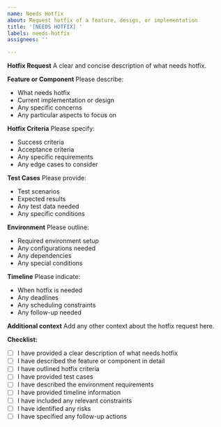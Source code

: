 ```yaml
---
name: Needs Hotfix
about: Request hotfix of a feature, design, or implementation
title: '[NEEDS HOTFIX] '
labels: needs-hotfix
assignees: ''

---
```


**Hotfix Request**
A clear and concise description of what needs hotfix.

**Feature or Component**
Please describe:
- What needs hotfix
- Current implementation or design
- Any specific concerns
- Any particular aspects to focus on

**Hotfix Criteria**
Please specify:
- Success criteria
- Acceptance criteria
- Any specific requirements
- Any edge cases to consider

**Test Cases**
Please provide:
- Test scenarios
- Expected results
- Any test data needed
- Any specific conditions

**Environment**
Please outline:
- Required environment setup
- Any configurations needed
- Any dependencies
- Any special conditions

**Timeline**
Please indicate:
- When hotfix is needed
- Any deadlines
- Any scheduling constraints
- Any follow-up needed

**Additional context**
Add any other context about the hotfix request here.

**Checklist:**
- [ ] I have provided a clear description of what needs hotfix
- [ ] I have described the feature or component in detail
- [ ] I have outlined hotfix criteria
- [ ] I have provided test cases
- [ ] I have described the environment requirements
- [ ] I have provided timeline information
- [ ] I have included any relevant constraints
- [ ] I have identified any risks
- [ ] I have specified any follow-up actions 

